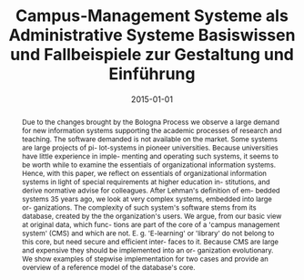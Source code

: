 ---
abstract: Due to the changes brought by the Bologna Process we observe a large demand
  for new information systems supporting the academic processes of research and teaching.
  The software demanded is not available on the market. Some systems are large projects
  of pi- lot-systems in pioneer universities. Because universities have little experience
  in imple- menting and operating such systems, it seems to be worth while to examine
  the essentials of organizational information systems. Hence, with this paper, we
  reflect on essentials of organizational information systems in light of special
  requirements at higher education in- stitutions, and derive normative advise for
  colleagues. After Lehman's definition of em- bedded systems 35 years ago, we look
  at very complex systems, embedded into large or- ganizations. The complexity of
  such system's software stems from its database, created by the the organization's
  users. We argue, from our basic view at original data, which func- tions are part
  of the core of a 'campus management system' (CMS) and which are not. E. g. 'E-learning'
  or 'library' do not belong to this core, but need secure and efficient inter- faces
  to it. Because CMS are large and expensive they should be implemented into an or-
  ganization evolutionary. We show examples of stepwise implementation for two cases
  and provide an overview of a reference model of the database's core.
authors:
- Thorsten Spitta
- Marco Carolla
- Henning Brune
- Thomas Grechenig
- Stefan Strobl
- Jan vom Brocke
date: '2015-01-01'
featured: false
publication_types:
- '5'
publishDate: '2015-01-01'
title: Campus-Management Systeme als Administrative Systeme Basiswissen und Fallbeispiele
  zur Gestaltung und Einführung
url_pdf: ''
---